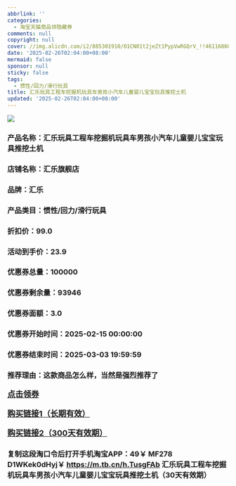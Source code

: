 ```yaml
---
abbrlink: ''
categories:
  - 淘宝天猫商品领隐藏券
comments: null
copyright: null
cover: //img.alicdn.com/i2/885301910/O1CN01t2jeZt1PypVwRGQrV_!!4611686018427380374-0-item_pic.jpg
date: '2025-02-26T02:04:00+08:00'
mermaid: false
sponsor: null
sticky: false
tags:
  - 惯性/回力/滑行玩具
title: 汇乐玩具工程车挖掘机玩具车男孩小汽车儿童婴儿宝宝玩具推挖土机
updated: '2025-02-26T02:04:00+08:00'
--- 
```


![](//img.alicdn.com/i2/885301910/O1CN01t2jeZt1PypVwRGQrV_!!4611686018427380374-0-item_pic.jpg)

### 产品名称：汇乐玩具工程车挖掘机玩具车男孩小汽车儿童婴儿宝宝玩具推挖土机
### 店铺名称：汇乐旗舰店
### 品牌：汇乐
### 产品类目：惯性/回力/滑行玩具
### 折扣价：99.0
### 活动到手价：23.9
### 优惠券总量：100000
### 优惠券剩余量：93946
### 优惠券面额：3.0
### 优惠券开始时间：2025-02-15 00:00:00	
### 优惠券结束时间：2025-03-03 19:59:59	
### 推荐理由：这款商品怎么样，当然是强烈推荐了

<p style="font-size: 18px; font-weight: bold;">
  <a href="这款商品太牛了！销售太火爆以至于没有设置" target="_blank">点击领券</a>
</p>
<p style="font-size: 18px; font-weight: bold;">
  <a href="https://s.click.taobao.com/t?e=m%3D2%26s%3DngWv30RY9idw4vFB6t2Z2ueEDrYVVa64K7Vc7tFgwiHjf2vlNIV67kkfnVn6TwKdPfl2ZNdwIln3ID%2FV1RqsF4wnCJeELi4I%2FIEn%2BS1IjHAB0ghlTd7WlZVm%2FOAUUFw71qrpxiwMoCNxc1AtbZGVS8lvziwmUFsk0Z442po3BCOMHuv7RoNv0dIOLe2GUnGWK3GkZDPC4%2BztS%2Fdteyg29RLuwM2X0V7LBqIOLT4xM24PdnVRQFzxbkAmHq5aUcdPVL9bugGkWuWP5ooaRZKikJGZ9wPRcXV%2BBfuqljaE3xpNzuMLUNyvdJkc05coXKW%2B2JcWpB9O5KEhhQs2DjqgEA%3D%3D" target="_blank">购买链接1（长期有效）</a>
</p>
<p style="font-size: 18px; font-weight: bold;">
  <a href="https://s.click.taobao.com/CfN4TNs" target="_blank">购买链接2（300天有效期）</a>
</p>

### 复制这段淘口令后打开手机淘宝APP：49￥ MF278 D1WKek0dHyj￥ https://m.tb.cn/h.TusgFAb  汇乐玩具工程车挖掘机玩具车男孩小汽车儿童婴儿宝宝玩具推挖土机（30天有效期）
